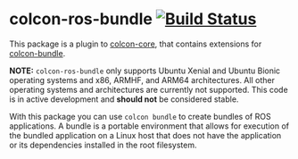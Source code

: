 # colcon-ros-bundle [![Build Status](https://travis-ci.org/colcon/colcon-ros-bundle.svg?branch=master)](https://travis-ci.org/colcon/colcon-ros-bundle)

This package is a plugin to [colcon-core](https://github.com/colcon/colcon-core.git),
that contains extensions for [colcon-bundle](https://github.com/colcon/colcon-bundle).

**NOTE:** `colcon-ros-bundle` only supports Ubuntu Xenial and Ubuntu Bionic operating systems and x86, ARMHF, and ARM64 architectures. All other operating systems and architectures are currently not supported. This code is in active development and **should not** be considered stable. 

With this package you can use `colcon bundle` to create bundles of ROS applications. A
bundle is a portable environment that allows for execution  of the
bundled application on a Linux host that does not have the application
or its dependencies installed in the root filesystem.
